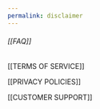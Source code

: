 ```yaml
---
permalink: disclaimer
---
```


###### [[FAQ]]

[[TERMS OF SERVICE]]

[[PRIVACY POLICIES]]

[[CUSTOMER SUPPORT]]

